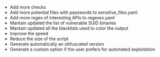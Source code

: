 - Add more checks
- Add more potential files with passwords to sensitive_files.yaml
- Add more regex of interesting APIs to regexes.yaml
- Mantain updated the list of vulnerable SUID binaries
- Mantain updated all the blacklists used to color the output
- Improve the speed
- Reduce the size of the script
- Generate automatically an obfuscated version
- Generate a custom option if the user prefers for automated exploitation

